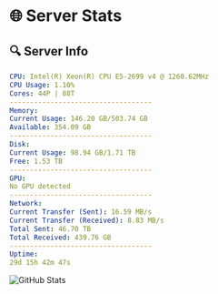 # 🌐 Server Stats
## 🔍 Server Info
```yaml
CPU: Intel(R) Xeon(R) CPU E5-2699 v4 @ 1260.62MHz
CPU Usage: 1.10%
Cores: 44P | 88T
-----------------------------------
Memory:
Current Usage: 146.20 GB/503.74 GB
Available: 354.09 GB
-----------------------------------
Disk:
Current Usage: 98.94 GB/1.71 TB
Free: 1.53 TB
-----------------------------------
GPU:
No GPU detected
-----------------------------------
Network:
Current Transfer (Sent): 16.59 MB/s
Current Transfer (Received): 8.83 MB/s
Total Sent: 46.70 TB
Total Received: 439.76 GB
-----------------------------------
Uptime:
29d 15h 42m 47s
```
![GitHub Stats](https://img.shields.io/badge/Updated-2025-04-06_13:05:36-blue)